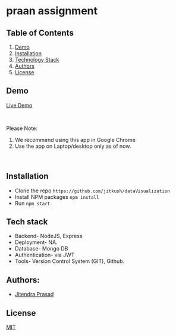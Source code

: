 # praan assignment

## Table of Contents

1. [Demo](#demo)
2. [Installation](#installation)
3. [Technology Stack](#tech-stack)
4. [Authors](#authors)
5. [License](#license)

## Demo

[Live Demo](https://praanassignment.netlify.app/)

<br/>

Please Note:

1. We recommend using this app in Google Chrome
2. Use the app on Laptop/desktop only as of now.

<br/>

## Installation

- Clone the repo
  `https://github.com/jitkush/dataVisualization`
- Install NPM packages `npm install`
- Run `npm start`

## Tech stack

- Backend- NodeJS, Express
- Deployment- NA.
- Database- Mongo DB
- Authentication- via JWT
- Tools- Version Control System (GIT), Github.

## Authors:

- [Jitendra Prasad](https://github.com/jitkush)

## License

[MIT](https://opensource.org/licenses/MIT)
